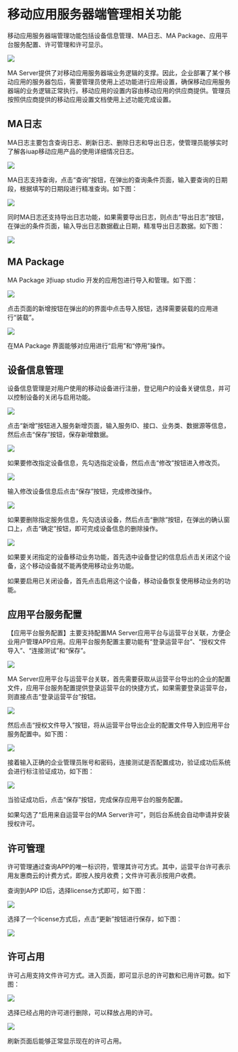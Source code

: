 # 移动应用服务器端管理相关功能

移动应用服务器端管理功能包括设备信息管理、MA日志、MA Package、应用平台服务配置、许可管理和许可显示。

![](/articles/provotal/3-/images/image3.png)

MA Server提供了对移动应用服务器端业务逻辑的支撑。因此，企业部署了某个移动应用的服务器包后，需要管理员使用上述功能进行应用设置，确保移动应用服务器端的业务逻辑正常执行。移动应用的设置内容由移动应用的供应商提供。管理员按照供应商提供的移动应用设置文档使用上述功能完成设置。

## MA日志

MA日志主要包含查询日志、刷新日志、删除日志和导出日志，使管理员能够实时了解各iuap移动应用产品的使用详细情况日志。

![](/articles/provotal/3-/images/image4.png)

MA日志支持查询，点击“查询”按钮，在弹出的查询条件页面，输入要查询的日期段，根据填写的日期段进行精准查询。如下图：

![](/articles/provotal/3-/images/image5.png)

同时MA日志还支持导出日志功能，如果需要导出日志，则点击“导出日志”按钮，在弹出的条件页面，输入导出日志数据截止日期，精准导出日志数据。如下图：

![](/articles/provotal/3-/images/image6.png)

## MA Package

MA Package 对iuap studio 开发的应用包进行导入和管理。如下图：

![](/articles/provotal/3-/images/image7.png)

点击页面的新增按钮在弹出的的界面中点击导入按钮，选择需要装载的应用进行“装载”。

![](/articles/provotal/3-/images/image8.png)

在MA Package 界面能够对应用进行“启用”和“停用”操作。

## 设备信息管理

设备信息管理是对用户使用的移动设备进行注册，登记用户的设备关键信息，并可以控制设备的关闭与启用功能。

![](/articles/provotal/3-/images/image9.png)

点击“新增”按钮进入服务新增页面，输入服务ID、接口、业务类、数据源等信息，然后点击“保存”按钮，保存新增数据。

![](/articles/provotal/3-/images/image10.png)

如果要修改指定设备信息，先勾选指定设备，然后点击“修改”按钮进入修改页。

![](/articles/provotal/3-/images/image11.png)

输入修改设备信息后点击“保存”按钮，完成修改操作。

![](/articles/provotal/3-/images/image12.png)

如果要删除指定服务信息，先勾选该设备，然后点击“删除”按钮，在弹出的确认窗口上，点击“确定”按钮，即可完成设备信息的删除操作。

![](/articles/provotal/3-/images/image13.png)

如果要关闭指定的设备移动业务功能，首先选中设备登记的信息后点击关闭这个设备，这个移动设备就不能再使用移动业务功能。

如果要启用已关闭设备，首先点击启用这个设备，移动设备恢复使用移动业务的功能。

## 应用平台服务配置

【应用平台服务配置】主要支持配置MA Server应用平台与运营平台关联，方便企业用户管理APP应用。应用平台服务配置主要功能有“登录运营平台”、“授权文件导入”、“连接测试”和“保存”。

![](/articles/provotal/3-/images/image14.png)

MA Server应用平台与运营平台关联，首先需要获取从运营平台导出的企业的配置文件，应用平台服务配置提供登录运营平台的快捷方式，如果需要登录运营平台，则直接点击“登录运营平台”按钮。

![](/articles/provotal/3-/images/image15.png)


然后点击“授权文件导入”按钮，将从运营平台导出企业的配置文件导入到应用平台服务配置中。如下图：

![](/articles/provotal/3-/images/image16.png)

接着输入正确的企业管理员账号和密码，连接测试是否配置成功，验证成功后系统会进行标注验证成功，如下图：

![](/articles/provotal/3-/images/image17.png)

当验证成功后，点击“保存”按钮，完成保存应用平台的服务配置。

如果勾选了“启用来自运营平台的MA Server许可”，则后台系统会自动申请并安装授权许可。

## 许可管理

许可管理通过查询APP的唯一标识符，管理其许可方式。其中，运营平台许可表示用友惠商云的计费方式，即按人按月收费；文件许可表示按用户收费。

查询到APP ID后，选择license方式即可，如下图：

![](/articles/provotal/3-/images/image18.png)

选择了一个license方式后，点击“更新”按钮进行保存，如下图：

![](/articles/provotal/3-/images/image19.png)

## 许可占用

许可占用支持文件许可方式。进入页面，即可显示总的许可数和已用许可数。如下图：

![](/articles/provotal/3-/images/image20.png)

选择已经占用的许可进行删除，可以释放占用的许可。

![](/articles/provotal/3-/images/image21.png)

刷新页面后能够正常显示现在的许可占用。




































